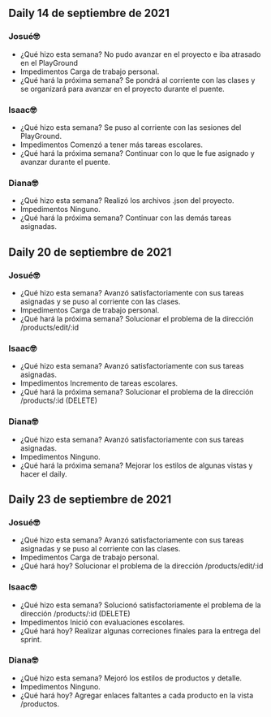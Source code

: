## Daily 14 de septiembre de 2021
  ### Josué🤓
  - ¿Qué hizo esta semana?
    No pudo avanzar en el proyecto e iba atrasado en el PlayGround
  - Impedimentos
    Carga de trabajo personal.
  - ¿Qué hará la próxima semana?
    Se pondrá al corriente con las clases y se organizará para avanzar en el proyecto durante el puente.
    
  ### Isaac🤓
  - ¿Qué hizo esta semana?
    Se puso al corriente con las sesiones del PlayGround.
  - Impedimentos
    Comenzó a tener más tareas escolares.
  - ¿Qué hará la próxima semana?
    Continuar con lo que le fue asignado y avanzar durante el puente.
    
  ### Diana🤓
  - ¿Qué hizo esta semana?
    Realizó los archivos .json del proyecto.
  - Impedimentos
    Ninguno.
  - ¿Qué hará la próxima semana?
    Continuar con las demás tareas asignadas.
    
    
 ## Daily 20 de septiembre de 2021
  ### Josué🤓
  - ¿Qué hizo esta semana?
    Avanzó satisfactoriamente con sus tareas asignadas y se puso al corriente con las clases.
  - Impedimentos
    Carga de trabajo personal.
  - ¿Qué hará la próxima semana?
    Solucionar el problema de la dirección /products/edit/:id
    
  ### Isaac🤓
  - ¿Qué hizo esta semana?
    Avanzó satisfactoriamente con sus tareas asignadas.
  - Impedimentos
    Incremento de tareas escolares.
  - ¿Qué hará la próxima semana?
    Solucionar el problema de la dirección /products/:id (DELETE)
    
  ### Diana🤓
  - ¿Qué hizo esta semana?
    Avanzó satisfactoriamente con sus tareas asignadas.
  - Impedimentos
    Ninguno.
  - ¿Qué hará la próxima semana?
    Mejorar los estilos de algunas vistas y hacer el daily.

 ## Daily 23 de septiembre de 2021
  ### Josué🤓
  - ¿Qué hizo esta semana?
    Avanzó satisfactoriamente con sus tareas asignadas y se puso al corriente con las clases.
  - Impedimentos
    Carga de trabajo personal.
  - ¿Qué hará hoy?
    Solucionar el problema de la dirección /products/edit/:id
    
  ### Isaac🤓
  - ¿Qué hizo esta semana?
    Solucionó satisfactoriamente el problema de la dirección /products/:id (DELETE)
  - Impedimentos
    Inició con evaluaciones escolares.
  - ¿Qué hará hoy?
    Realizar algunas correciones finales para la entrega del sprint.
    
  ### Diana🤓
  - ¿Qué hizo esta semana?
    Mejoró los estilos de productos y detalle.
  - Impedimentos
    Ninguno.
  - ¿Qué hará hoy?
    Agregar enlaces faltantes a cada producto en la vista /productos.
    
